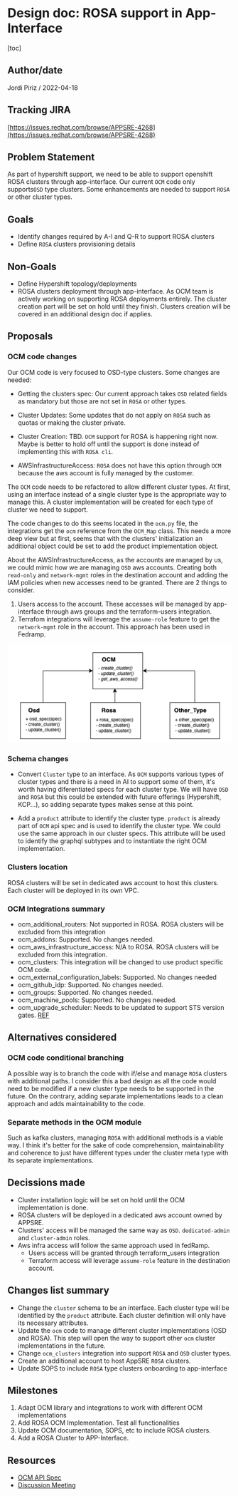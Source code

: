 # Design doc: ROSA support in App-Interface

[toc]

## Author/date

Jordi Piriz / 2022-04-18

## Tracking JIRA

[https://issues.redhat.com/browse/APPSRE-4268](https://issues.redhat.com/browse/APPSRE-4268)

## Problem Statement

As part of hypershift support, we need to be able to support openshift ROSA clusters through
app-interface. Our current `OCM` code only supports`OSD` type clusters. Some enhancements are
needed to support `ROSA` or other cluster types.

## Goals

- Identify changes required by A-I and Q-R to support ROSA clusters
- Define `ROSA` clusters provisioning details

## Non-Goals

- Define Hypershift topology/deployments
- ROSA clusters deployment through app-interface. As OCM team is actively working on supporting ROSA
  deployments entirely. The cluster creation part will be set on hold until they finish. Clusters creation
  will be covered in an additional design doc if applies.

## Proposals

### OCM code changes

Our OCM code is very focused to OSD-type clusters. Some changes are needed:

- Getting the clusters spec: Our current approach takes `OSD` related fields as mandatory but those are
  not set in `ROSA` or other types.

- Cluster Updates: Some updates that do not apply on `ROSA` such as quotas or making the cluster private.

- Cluster Creation: TBD. `OCM` support for ROSA is happening right now. Maybe is better to hold off until
  the support is done instead of implementing this with `ROSA cli`.

- AWSInfrastructureAccess: `ROSA` does not have this option through `OCM` because the aws account is
  fully managed by the customer.

The `OCM` code needs to be refactored to allow different cluster types. At first, using an interface instead
of a single cluster type is the appropriate way to manage this. A cluster implementation will be created for
each type of cluster we need to support.

The code changes to do this seems located in the `ocm.py` file, the integrations get the `ocm` reference from
the `OCM_Map` class. This needs a more deep view but at first, seems that with the clusters' initialization
an additional object could be set to add the product implementation object.

About the AWSInfrastructureAccess, as the accounts are managed by us, we could mimic how we are managing
`OSD` aws accounts. Creating both `read-only` and `network-mgmt` roles in the destination account and adding
the IAM policies when new accesses need to be granted. There are 2 things to consider.

1. Users access to the account. These accesses will be managed by app-interface through aws groups and the
  terraform-users integration.
2. Terrafom integrations will leverage the `assume-role` feature to get the `network-mgmt` role in the account.
  This approach has been used in Fedramp.

<img src="../assets/rosa_ocm_diagram.png" width="600"/>

### Schema changes

- Convert `Cluster` type to an interface. As `OCM` supports various types of cluster types and there is a need in AI
  to support some of them, it's worth having diferentiated specs for each cluster type. We will have `OSD` and `ROSA`
  but this could be extended with future offerings (Hypershift, KCP...), so adding separate types makes sense at
  this point.

- Add a `product` attribute to identify the cluster type. `product` is already part of `OCM` api spec and is used to
  identify the cluster type. We could use the same approach in our cluster specs. This attribute will be used to identify
  the graphql subtypes and to instantiate the right OCM implementation.

### Clusters location

ROSA clusters will be set in dedicated aws account to host this clusters. Each cluster will be deployed in its own VPC.

### OCM Integrations summary

- ocm_additional_routers: Not supported in ROSA. ROSA clusters will be excluded from this integration
- ocm_addons: Supported. No changes needed.
- ocm_aws_infrastructure_access: N/A to ROSA. ROSA clusters will be excluded from this integration.
- ocm_clusters: This integration will be changed to use product specific OCM code.
- ocm_external_configuration_labels: Supported. No changes needed
- ocm_github_idp: Supported. No changes needed.
- ocm_groups: Supported. No changes needed.
- ocm_machine_pools: Supported. No changes needed.
- ocm_upgrade_scheduler: Needs to be updated to support STS version gates. [REF](https://github.com/app-sre/qontract-reconcile/blob/master/reconcile/utils/ocm.py#L856)

## Alternatives considered

### OCM code conditional branching

A possible way is to branch the code with if/else and manage `ROSA` clusters with additional paths. I consider this
a bad design as all the code would need to be modified if a new cluster type needs to be supported in the future.
On the contrary, adding separate implementations leads to a clean approach and adds maintainability to the code.

### Separate methods in the OCM module

Such as kafka clusters, managing `ROSA` with additional methods is a viable way. I think it's better for the sake of
code comprehension, maintainability and coherence to just have different types under the cluster meta type with its
separate implementations.

## Decissions made

- Cluster installation logic will be set on hold until the OCM implementation is done.
- ROSA clusters will be deployed in a dedicated aws account owned by APPSRE.
- Clusters' access will be managed the same way as `OSD`. `dedicated-admin` and `cluster-admin` roles.
- Aws infra access will follow the same approach used in fedRamp.
  - Users access will be granted through terraform_users integration
  - Terraform access will leverage `assume-role` feature in the destination account.

## Changes list summary

- Change the `cluster` schema to be an interface. Each cluster type will be identified by the `product` attribute.
  Each cluster definition will only have its necessary attributes.
- Update the `ocm` code to manage different cluster implementations (OSD and ROSA). This step will open the way to
  support other `ocm` cluster implementations in the future.
- Change `ocm_clusters` integration into support `ROSA` and `OSD` cluster types.
- Create an additional account to host AppSRE `ROSA` clusters.
- Update SOPS to include `ROSA` type clusters onboarding to app-interface

## Milestones

1. Adapt OCM library and integrations to work with different OCM implementations
2. Add ROSA OCM Implementation. Test all functionalities
3. Update OCM documentation, SOPS, etc to include ROSA clusters.
3. Add a ROSA Cluster to APP-Interface.

## Resources

- [OCM API Spec](https://api.openshift.com/#/default/get_api_clusters_mgmt_v1_clusters)
- [Discussion Meeting](https://drive.google.com/file/d/1gq3R3LyTFihxBScmwXrhYpq-KR0CHNiV/view?usp=sharing)
